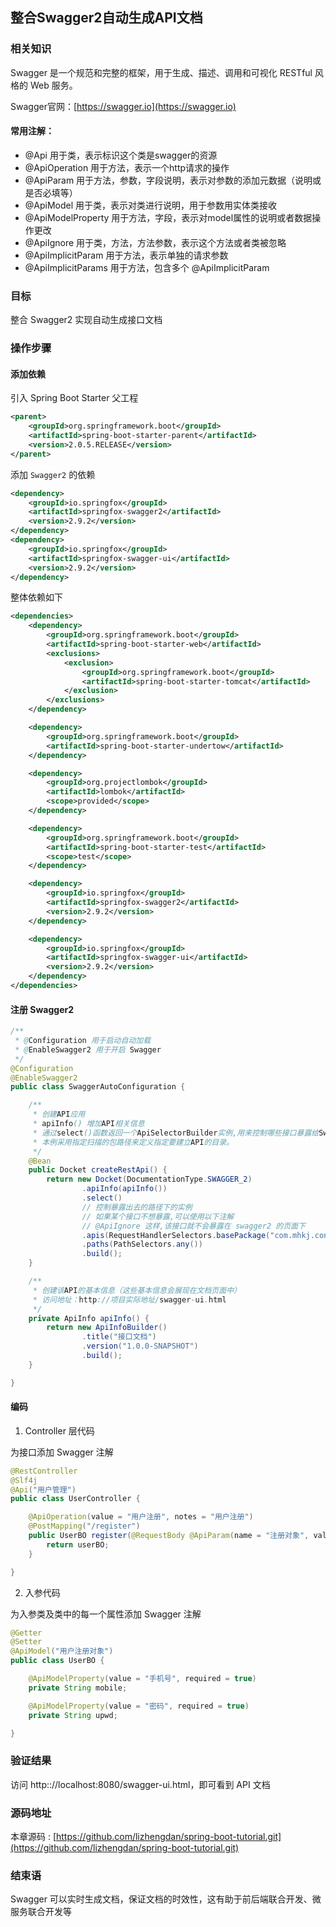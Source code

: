整合Swagger2自动生成API文档
---------------------------

### 相关知识

Swagger 是一个规范和完整的框架，用于生成、描述、调用和可视化 RESTful 风格的 Web 服务。

Swagger官网：[https://swagger.io](https://swagger.io)

#### 常用注解：

- @Api 用于类，表示标识这个类是swagger的资源
- @ApiOperation 用于方法，表示一个http请求的操作
- @ApiParam 用于方法，参数，字段说明，表示对参数的添加元数据（说明或是否必填等）
- @ApiModel 用于类，表示对类进行说明，用于参数用实体类接收
- @ApiModelProperty 用于方法，字段，表示对model属性的说明或者数据操作更改
- @ApiIgnore 用于类，方法，方法参数，表示这个方法或者类被忽略
- @ApiImplicitParam 用于方法，表示单独的请求参数
- @ApiImplicitParams 用于方法，包含多个 @ApiImplicitParam

### 目标

整合 Swagger2 实现自动生成接口文档

### 操作步骤

#### 添加依赖

引入 Spring Boot Starter 父工程

```xml
<parent>
    <groupId>org.springframework.boot</groupId>
    <artifactId>spring-boot-starter-parent</artifactId>
    <version>2.0.5.RELEASE</version>
</parent>
```

添加 `Swagger2` 的依赖

```xml
<dependency>
    <groupId>io.springfox</groupId>
    <artifactId>springfox-swagger2</artifactId>
    <version>2.9.2</version>
</dependency>
<dependency>
    <groupId>io.springfox</groupId>
    <artifactId>springfox-swagger-ui</artifactId>
    <version>2.9.2</version>
</dependency>
```

整体依赖如下

```xml
<dependencies>
    <dependency>
        <groupId>org.springframework.boot</groupId>
        <artifactId>spring-boot-starter-web</artifactId>
        <exclusions>
            <exclusion>
                <groupId>org.springframework.boot</groupId>
                <artifactId>spring-boot-starter-tomcat</artifactId>
            </exclusion>
        </exclusions>
    </dependency>

    <dependency>
        <groupId>org.springframework.boot</groupId>
        <artifactId>spring-boot-starter-undertow</artifactId>
    </dependency>

    <dependency>
        <groupId>org.projectlombok</groupId>
        <artifactId>lombok</artifactId>
        <scope>provided</scope>
    </dependency>

    <dependency>
        <groupId>org.springframework.boot</groupId>
        <artifactId>spring-boot-starter-test</artifactId>
        <scope>test</scope>
    </dependency>

    <dependency>
        <groupId>io.springfox</groupId>
        <artifactId>springfox-swagger2</artifactId>
        <version>2.9.2</version>
    </dependency>

    <dependency>
        <groupId>io.springfox</groupId>
        <artifactId>springfox-swagger-ui</artifactId>
        <version>2.9.2</version>
    </dependency>
</dependencies>
```

#### 注册 Swagger2

```java
/**
 * @Configuration 用于启动自动加载
 * @EnableSwagger2 用于开启 Swagger
 */
@Configuration
@EnableSwagger2
public class SwaggerAutoConfiguration {

    /**
     * 创建API应用
     * apiInfo() 增加API相关信息
     * 通过select()函数返回一个ApiSelectorBuilder实例,用来控制哪些接口暴露给Swagger来展现，
     * 本例采用指定扫描的包路径来定义指定要建立API的目录。
     */
    @Bean
    public Docket createRestApi() {
        return new Docket(DocumentationType.SWAGGER_2)
                .apiInfo(apiInfo())
                .select()
                // 控制暴露出去的路径下的实例
                // 如果某个接口不想暴露,可以使用以下注解
                // @ApiIgnore 这样,该接口就不会暴露在 swagger2 的页面下
                .apis(RequestHandlerSelectors.basePackage("com.mhkj.controller"))
                .paths(PathSelectors.any())
                .build();
    }

    /**
     * 创建该API的基本信息（这些基本信息会展现在文档页面中）
     * 访问地址：http://项目实际地址/swagger-ui.html
     */
    private ApiInfo apiInfo() {
        return new ApiInfoBuilder()
                .title("接口文档")
                .version("1.0.0-SNAPSHOT")
                .build();
    }

}
```

#### 编码

1. Controller 层代码

为接口添加 Swagger 注解

```java
@RestController
@Slf4j
@Api("用户管理")
public class UserController {

    @ApiOperation(value = "用户注册", notes = "用户注册")
    @PostMapping("/register")
    public UserBO register(@RequestBody @ApiParam(name = "注册对象", value = "JSON对象", required = true) UserBO userBO) {
        return userBO;
    }

}
```

2. 入参代码

为入参类及类中的每一个属性添加 Swagger 注解

```java
@Getter
@Setter
@ApiModel("用户注册对象")
public class UserBO {

    @ApiModelProperty(value = "手机号", required = true)
    private String mobile;

    @ApiModelProperty(value = "密码", required = true)
    private String upwd;

}
```

### 验证结果

访问 http:://localhost:8080/swagger-ui.html，即可看到 API 文档

### 源码地址

本章源码 : [https://github.com/lizhengdan/spring-boot-tutorial.git](https://github.com/lizhengdan/spring-boot-tutorial.git)

### 结束语

Swagger 可以实时生成文档，保证文档的时效性，这有助于前后端联合开发、微服务联合开发等
